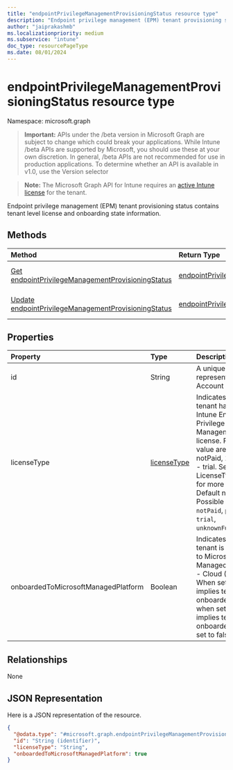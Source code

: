 ```yaml
---
title: "endpointPrivilegeManagementProvisioningStatus resource type"
description: "Endpoint privilege management (EPM) tenant provisioning status contains tenant level license and onboarding state information."
author: "jaiprakashmb"
ms.localizationpriority: medium
ms.subservice: "intune"
doc_type: resourcePageType
ms.date: 08/01/2024
---
```


# endpointPrivilegeManagementProvisioningStatus resource type

Namespace: microsoft.graph

> **Important:** APIs under the /beta version in Microsoft Graph are subject to change which could break your applications. While Intune /beta APIs are supported by Microsoft, you should use these at your own discretion. In general, /beta APIs are not recommended for use in production applications. To determine whether an API is available in v1.0, use the Version selector

> **Note:** The Microsoft Graph API for Intune requires an [active Intune license](https://go.microsoft.com/fwlink/?linkid=839381) for the tenant.

Endpoint privilege management (EPM) tenant provisioning status contains tenant level license and onboarding state information.

## Methods
|Method|Return Type|Description|
|:---|:---|:---|
|[Get endpointPrivilegeManagementProvisioningStatus](../api/intune-deviceconfig-endpointprivilegemanagementprovisioningstatus-get.md)|[endpointPrivilegeManagementProvisioningStatus](../resources/intune-deviceconfig-endpointprivilegemanagementprovisioningstatus.md)|Read properties and relationships of the [endpointPrivilegeManagementProvisioningStatus](../resources/intune-deviceconfig-endpointprivilegemanagementprovisioningstatus.md) object.|
|[Update endpointPrivilegeManagementProvisioningStatus](../api/intune-deviceconfig-endpointprivilegemanagementprovisioningstatus-update.md)|[endpointPrivilegeManagementProvisioningStatus](../resources/intune-deviceconfig-endpointprivilegemanagementprovisioningstatus.md)|Update the properties of a [endpointPrivilegeManagementProvisioningStatus](../resources/intune-deviceconfig-endpointprivilegemanagementprovisioningstatus.md) object.|

## Properties
|Property|Type|Description|
|:---|:---|:---|
|id|String|A unique identifier represents Intune Account identifier.|
|licenseType|[licenseType](../resources/intune-deviceconfig-licensetype.md)|Indicates whether tenant has a valid Intune Endpoint Privilege Management license. Possible value are : 0 - notPaid, 1 - paid, 2 - trial. See LicenseType enum for more details. Default notPaid. Possible values are: `notPaid`, `paid`, `trial`, `unknownFutureValue`.|
|onboardedToMicrosoftManagedPlatform|Boolean|Indicates whether tenant is onboarded to Microsoft Managed Platform - Cloud (MMPC). When set to true, implies tenant is onboarded and when set to false, implies tenant is not onboarded. Default set to false.|

## Relationships
None

## JSON Representation
Here is a JSON representation of the resource.
<!-- {
  "blockType": "resource",
  "keyProperty": "id",
  "@odata.type": "microsoft.graph.endpointPrivilegeManagementProvisioningStatus"
}
-->
``` json
{
  "@odata.type": "#microsoft.graph.endpointPrivilegeManagementProvisioningStatus",
  "id": "String (identifier)",
  "licenseType": "String",
  "onboardedToMicrosoftManagedPlatform": true
}
```